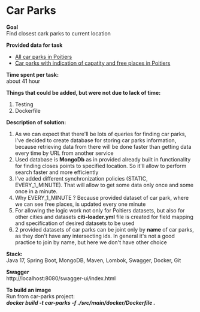 # Car Parks

**Goal**\
Find closest cark parks to current location

**Provided data for task**
* [All car parks in Poitiers](https://data.grandpoitiers.fr/api/records/1.0/search/?dataset=mobilite-parkings-grand-poitiers-donnees-metiers&rows=1000&facet=nom_du_parking&facet=zone_tarifaire&facet=statut2&facet=statut3)
* [Car parks with indication of capatity and free places in Poitiers](https://data.grandpoitiers.fr/api/records/1.0/search/?dataset=mobilites-stationnement-des-parkings-en-temps-reel&facet=nom)

**Time spent per task:**\
about 41 hour

**Things that could be added, but were not due to lack of time:**
1) Testing
2) Dockerfile

**Description of solution:**
1) As we can expect that there'll be lots of queries for finding car parks, I've decided to create database for storing car parks information, because retrieving data from there will be done faster than getting data every time by URL from another service
2) Used database is **MongoDb** as in provided already built in functionality for finding closes points to specified location. So it'll allow to perform search faster and more efficiently
3) I've added different synchronization policies (STATIC, EVERY_1_MINUTE). That will allow to get some data only once and some once in a minute. 
4) Why EVERY_1_MINUTE ? Because provided dataset of car park, where we can see free places, is updated every one minute
5) For allowing the logic work not only for Poitiers datasets, but also for other cities and datasets **citi-loader.yml** file is created for field mapping and specification of desired datasets to be used
6) 2 provided datasets of car parks can be joint only by **name** of car parks, as they don't have any intersecting ids. In general it's not a good practice to join by name, but here we don't have other choice

**Stack:**\
Java 17, Spring Boot, MongoDB, Maven, Lombok, Swagger, Docker, Git

**Swagger**\
http://localhost:8080/swagger-ui/index.html

**To build an image**\
Run from car-parks project:\
***docker build -t car-parks -f ./src/main/docker/Dockerfile .***